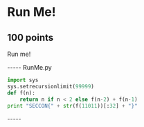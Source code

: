 # Run Me!
## 100 points
Run me!

\-\-\-\-\- RunMe.py
```python
import sys
sys.setrecursionlimit(99999)
def f(n):
    return n if n < 2 else f(n-2) + f(n-1)
print "SECCON{" + str(f(11011))[:32] + "}"
```
\-\-\-\-\-
